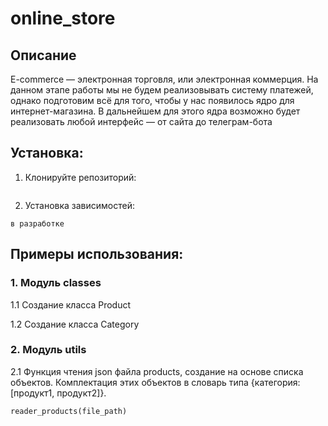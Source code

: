 # online_store

## Описание
E-commerce  — электронная торговля, или электронная коммерция. На данном этапе работы мы не будем реализовывать систему платежей, однако подготовим всё для того, чтобы у нас появилось ядро для интернет-магазина. В дальнейшем для этого ядра возможно будет реализовать любой интерфейс — от сайта до телеграм-бота

## Установка:

1. Клонируйте репозиторий:
```
```

2. Установка зависимостей:
```
в разработке
```

## Примеры использования:

### 1. Модуль classes
1.1 Создание класса Product

1.2 Создание класса Category

### 2. Модуль utils
2.1 Функция чтения json файла products, создание на основе списка объектов. Комплектация этих объектов в словарь типа {категория:[продукт1, продукт2]}.
```
reader_products(file_path)
```
 